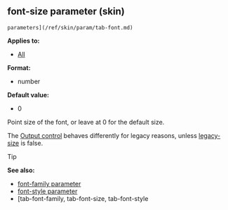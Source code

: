 ## font-size parameter (skin)

    parameters](/ref/skin/param/tab-font.md) 
<!-- -->
**Applies to:**
+   [All](/ref/skin/control.md) 
<!-- -->
**Format:**
+   number
<!-- -->
**Default value:**
+   0


Point size of the font, or leave at 0 for the default size.


The [Output control](/ref/skin/control/output.md)  behaves
differently for legacy reasons, unless
[legacy-size](/ref/skin/param/legacy-size.md) is false.

> [!TIP] 
> **See also:**
> +   [font-family parameter](/ref/skin/param/font-family.md) 
> +   [font-style parameter](/ref/skin/param/font-style.md) 
> +   [tab-font-family, tab-font-size, tab-font-style